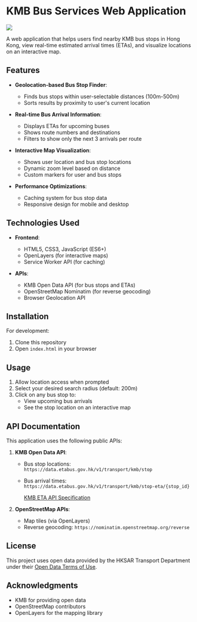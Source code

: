 # KMB Bus Services Web Application

![](demo.jpg)

A web application that helps users find nearby KMB bus stops in Hong Kong, view real-time estimated arrival times (ETAs), and visualize locations on an interactive map.

## Features

- **Geolocation-based Bus Stop Finder**: 
  - Finds bus stops within user-selectable distances (100m-500m)
  - Sorts results by proximity to user's current location

- **Real-time Bus Arrival Information**:
  - Displays ETAs for upcoming buses
  - Shows route numbers and destinations
  - Filters to show only the next 3 arrivals per route

- **Interactive Map Visualization**:
  - Shows user location and bus stop locations
  - Dynamic zoom level based on distance
  - Custom markers for user and bus stops

- **Performance Optimizations**:
  - Caching system for bus stop data
  - Responsive design for mobile and desktop

## Technologies Used

- **Frontend**:
  - HTML5, CSS3, JavaScript (ES6+)
  - OpenLayers (for interactive maps)
  - Service Worker API (for caching)

- **APIs**:
  - KMB Open Data API (for bus stops and ETAs)
  - OpenStreetMap Nominatim (for reverse geocoding)
  - Browser Geolocation API

## Installation

For development:
1. Clone this repository
2. Open `index.html` in your browser

## Usage

1. Allow location access when prompted
2. Select your desired search radius (default: 200m)
3. Click on any bus stop to:
   - View upcoming bus arrivals
   - See the stop location on an interactive map

## API Documentation

This application uses the following public APIs:

1. **KMB Open Data API**:
   - Bus stop locations: `https://data.etabus.gov.hk/v1/transport/kmb/stop`
   - Bus arrival times: `https://data.etabus.gov.hk/v1/transport/kmb/stop-eta/{stop_id}`

     [KMB ETA API Specification](https://data.etabus.gov.hk/datagovhk/kmb_eta_api_specification.pdf)

2. **OpenStreetMap APIs**:
   - Map tiles (via OpenLayers)
   - Reverse geocoding: `https://nominatim.openstreetmap.org/reverse`


## License

This project uses open data provided by the HKSAR Transport Department under their [Open Data Terms of Use](https://data.gov.hk/en/terms-and-conditions).

## Acknowledgments

- KMB for providing open data
- OpenStreetMap contributors
- OpenLayers for the mapping library
